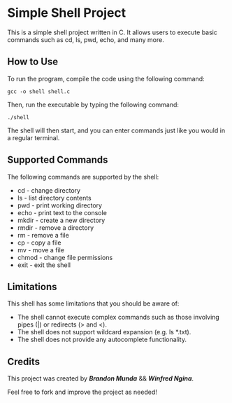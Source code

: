 # Simple Shell Project
This is a simple shell project written in C. It allows users to execute basic commands such as cd, ls, pwd, echo, and many more.

## How to Use
To run the program, compile the code using the following command:

`gcc -o shell shell.c`

Then, run the executable by typing the following command:

`./shell`

The shell will then start, and you can enter commands just like you would in a regular terminal.

## Supported Commands
The following commands are supported by the shell:

- cd - change directory
- ls - list directory contents
- pwd - print working directory
- echo - print text to the console
- mkdir - create a new directory
- rmdir - remove a directory
- rm - remove a file
- cp - copy a file
- mv - move a file
- chmod - change file permissions
- exit - exit the shell

## Limitations
This shell has some limitations that you should be aware of:

- The shell cannot execute complex commands such as those involving pipes (|) or redirects (> and <).
- The shell does not support wildcard expansion (e.g. ls *.txt).
- The shell does not provide any autocomplete functionality.

## Credits
This project was created by ***Brandon Munda*** && ***Winfred Ngina***.

Feel free to fork and improve the project as needed!
